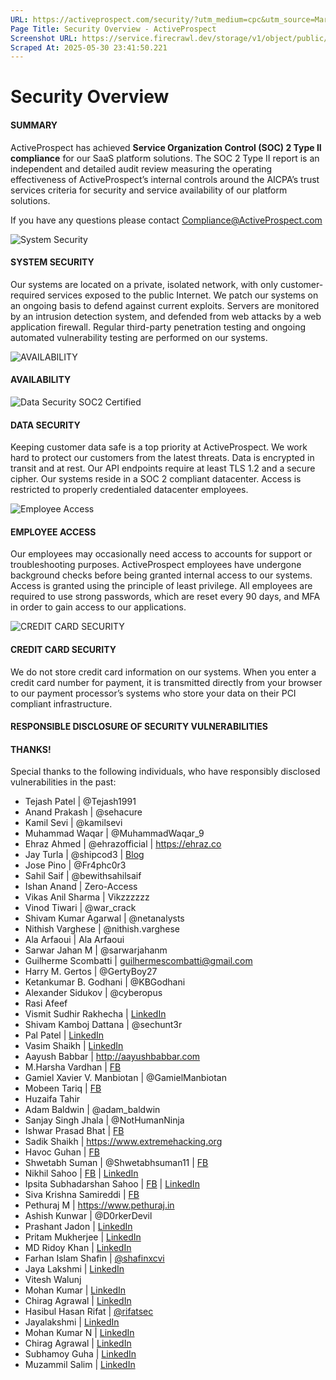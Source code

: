 ```yaml
---
URL: https://activeprospect.com/security/?utm_medium=cpc&utm_source=Marketing&utm_campaign=google
Page Title: Security Overview - ActiveProspect
Screenshot URL: https://service.firecrawl.dev/storage/v1/object/public/media/screenshot-d6e327d4-9c4e-49dd-96cb-7660d783f61a.png
Scraped At: 2025-05-30 23:41:50.221
---
```

# Security Overview

#### SUMMARY

ActiveProspect has achieved **Service Organization Control (SOC) 2 Type II compliance** for our SaaS platform solutions. The SOC 2 Type II report is an independent and detailed audit review measuring the operating effectiveness of ActiveProspect’s internal controls around the AICPA’s trust services criteria for security and service availability of our platform solutions.


If you have any questions please contact [Compliance@ActiveProspect.com](mailto:Compliance@ActiveProspect.com)

![System Security](https://activeprospect.com/wp-content/uploads/2021/06/3communications.png)

#### SYSTEM SECURITY

Our systems are located on a private, isolated network, with only customer-required services exposed to the public Internet. We patch our systems on an ongoing basis to defend against current exploits. Servers are monitored by an intrusion detection system, and defended from web attacks by a web application firewall. Regular third-party penetration testing and ongoing automated vulnerability testing are performed on our systems.

![AVAILABILITY](https://activeprospect.com/wp-content/uploads/2021/07/time.png)

#### AVAILABILITY


![Data Security SOC2 Certified](https://activeprospect.com/wp-content/uploads/2021/06/1soc2option.png)

#### DATA SECURITY

Keeping customer data safe is a top priority at ActiveProspect. We work hard to protect our customers from the latest threats. Data is encrypted in transit and at rest. Our API endpoints require at least TLS 1.2 and a secure cipher. Our systems reside in a SOC 2 compliant datacenter. Access is restricted to properly credentialed datacenter employees.

![Employee Access](https://activeprospect.com/wp-content/uploads/2021/06/2system2option.png)

#### EMPLOYEE ACCESS

Our employees may occasionally need access to accounts for support or troubleshooting purposes. ActiveProspect employees have undergone background checks before being granted internal access to our systems. Access is granted using the principle of least privilege. All employees are required to use strong passwords, which are reset every 90 days, and MFA in order to gain access to our applications.

![CREDIT CARD SECURITY](https://activeprospect.com/wp-content/uploads/2021/06/5cc.png)

#### CREDIT CARD SECURITY

We do not store credit card information on our systems. When you enter a credit card number for payment, it is transmitted directly from your browser to our payment processor’s systems who store your data on their PCI compliant infrastructure.

#### RESPONSIBLE DISCLOSURE OF SECURITY VULNERABILITIES


#### THANKS!

Special thanks to the following individuals, who have responsibly disclosed vulnerabilities in the past:

- Tejash Patel \| @Tejash1991
- Anand Prakash \| @sehacure
- Kamil Sevi \| @kamilsevi
- Muhammad Waqar \| @MuhammadWaqar\_9
- Ehraz Ahmed \| @ehrazofficial \| https://ehraz.co
- Jay Turla \| @shipcod3 \| [Blog](http://resources.infosecinstitute.com/author/jay-turla)
- Jose Pino \| @Fr4phc0r3
- Sahil Saif \| @bewithsahilsaif
- Ishan Anand \| Zero-Access
- Vikas Anil Sharma \| Vikzzzzzz
- Vinod Tiwari \| @war\_crack
- Shivam Kumar Agarwal \| @netanalysts
- Nithish Varghese \| @nithish.varghese
- Ala Arfaoui \| Ala Arfaoui
- Sarwar Jahan M \| @sarwarjahanm
- Guilherme Scombatti \| guilhermescombatti@gmail.com
- Harry M. Gertos \| @GertyBoy27
- Ketankumar B. Godhani \| @KBGodhani
- Alexander Sidukov \| @cyberopus
- Rasi Afeef
- Vismit Sudhir Rakhecha \| [LinkedIn](https://linkedin.com/in/vismit-sudhir-rakhecha-76209523)
- Shivam Kamboj Dattana \| @sechunt3r
- Pal Patel \| [LinkedIn](https://www.linkedin.com/in/pal434)
- Vasim Shaikh \| [LinkedIn](https://www.linkedin.com/in/vasim-shaikh-094507110)
- Aayush Babbar \| http://aayushbabbar.com
- M.Harsha Vardhan \| [FB](https://www.facebook.com/harshahere)
- Gamiel Xavier V. Manbiotan \| @GamielManbiotan
- Mobeen Tariq \| [FB](https://www.facebook.com/mobeen1337)
- Huzaifa Tahir
- Adam Baldwin \| @adam\_baldwin
- Sanjay Singh Jhala \| @NotHumanNinja
- Ishwar Prasad Bhat \| [FB](https://www.facebook.com/eashwar.prasad)
- Sadik Shaikh \| https://www.extremehacking.org
- Havoc Guhan \| [FB](https://fb.com/havocgwen)
- Shwetabh Suman \| @Shwetabhsuman11 \| [FB](https://www.facebook.com/profile.php?id=100011024580051)
- Nikhil Sahoo \| [FB](https://www.facebook.com/nikhil.sahoo.1232) \| [LinkedIn](https://www.linkedin.com/in/nikhil-sahoo-87204b106)
- Ipsita Subhadarshan Sahoo \| [FB](https://www.facebook.com/ipsalonzo) \| [LinkedIn](https://www.linkedin.com/in/ipsita-subhadarshan-sahoo-907b32150/)
- Siva Krishna Samireddi \| [FB](https://www.facebook.com/m.just.a.geek)
- Pethuraj M \| https://www.pethuraj.in
- Ashish Kunwar \| @D0rkerDevil
- Prashant Jadon \| [LinkedIn](https://www.linkedin.com/in/prashant-jadon-50131b148)
- Pritam Mukherjee \| [LinkedIn](https://www.linkedin.com/in/pritam-mukherjee-urvil-b75ab9b9/)
- MD Ridoy Khan \| [LinkedIn](https://www.linkedin.com/in/ridoy-khan-83bab7222)
- Farhan Islam Shafin \| [@shafinxcvi](https://twitter.com/shafinxcvi)
- Jaya Lakshmi \| [LinkedIn](https://www.linkedin.com/in/jaya-lakshmi-697087159)
- Vitesh Walunj
- Mohan Kumar \| [LinkedIn](https://www.linkedin.com/in/mohankumar007)
- Chirag Agrawal \| [LinkedIn](https://www.linkedin.com/in/chirag-agrawal-770488144/)
- Hasibul Hasan Rifat \| [@rifatsec](https://twitter.com/rifatsec)
- Jayalakshmi \| [LinkedIn](https://www.linkedin.com/in/jaya-lakshmi-697087159)
- Mohan Kumar N \| [LinkedIn](https://www.linkedin.com/in/mohankumar007)
- Chirag Agrawal \| [LinkedIn](https://www.linkedin.com/in/chirag-agrawal-770488144/)
- Subhamoy Guha \| [LinkedIn](https://www.linkedin.com/in/subhamoy-guha-220048119)
- Muzammil Salim \| [LinkedIn](https://www.linkedin.com/in/muzammil-salim-babba5190/)

